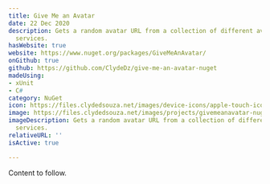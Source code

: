 ```yaml
---
title: Give Me an Avatar
date: 22 Dec 2020
description: Gets a random avatar URL from a collection of different avatar generation
  services.
hasWebsite: true
website: https://www.nuget.org/packages/GiveMeAnAvatar/
onGithub: true
github: https://github.com/ClydeDz/give-me-an-avatar-nuget
madeUsing:
- xUnit
- C#
category: NuGet
icon: https://files.clydedsouza.net/images/device-icons/apple-touch-icon.png
image: https://files.clydedsouza.net/images/projects/givemeanavatar-nuget.png
imageDescription: Gets a random avatar URL from a collection of different avatar generation
  services.
relativeURL: ''
isActive: true

---
```

Content to follow.